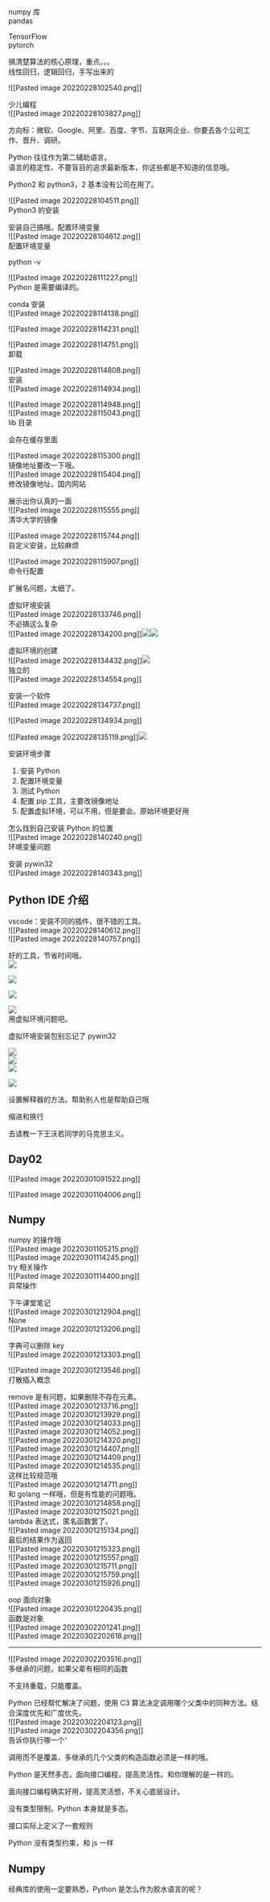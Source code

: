 numpy 库  
pandas

TensorFlow  
pytorch

搞清楚算法的核心原理，重点。。。  
线性回归，逻辑回归，手写出来的

![[Pasted image 20220228102540.png]]

少儿编程  
![[Pasted image 20220228103827.png]]

方向标：微软、Google、阿里、百度、字节、互联网企业、你要去各个公司工作、晋升、调研。

Python 往往作为第二辅助语言。  
语言的稳定性、不要盲目的追求最新版本，你这些都是不知道的信息哦。

Python2 和 python3，2 基本没有公司在用了。

![[Pasted image 20220228104511.png]]  
Python3 的安装

安装自己搞哦。配置环境变量  
![[Pasted image 20220228104612.png]]  
配置环境变量

python -v

![[Pasted image 20220228111227.png]]  
Python 是需要编译的。

conda 安装  
![[Pasted image 20220228114138.png]]

![[Pasted image 20220228114231.png]]

![[Pasted image 20220228114751.png]]  
卸载

![[Pasted image 20220228114808.png]]  
安装  
![[Pasted image 20220228114934.png]]

![[Pasted image 20220228114948.png]]  
![[Pasted image 20220228115043.png]]  
lib 目录

会存在缓存里面

![[Pasted image 20220228115300.png]]  
镜像地址要改一下哦。  
![[Pasted image 20220228115404.png]]  
修改镜像地址，国内网站

展示出你认真的一面  
![[Pasted image 20220228115555.png]]  
清华大学的镜像

![[Pasted image 20220228115744.png]]  
自定义安装，比较麻烦

![[Pasted image 20220228115907.png]]  
命令行配置

扩展名问题，太细了。

虚拟环境安装  
![[Pasted image 20220228133746.png]]  
不必搞这么复杂  
![[Pasted image 20220228134200.png]]![](https://static.dingtalk.com/media/lQLPDhsxOqSBm1jNAfLNA6WwoqM-fikUvbcCIVSCJEDBAA_933_498.png_720x720q90g.jpg?bizType=im)![](https://static.dingtalk.com/media/lQLPDhsxOr9UERnNAsnNBKSwWzCXNS6wD9ECIVSub0C9AA_1188_713.png_720x720q90g.jpg?bizType=im)

虚拟环境的创建  
![[Pasted image 20220228134432.png]]![](https://static.dingtalk.com/media/lALPJv8gSULmLabNAofNBRA_1296_647.png_720x720q90g.jpg?bizType=im)  
独立的  
![[Pasted image 20220228134554.png]]

安装一个软件  
![[Pasted image 20220228134737.png]]

![[Pasted image 20220228134934.png]]

![[Pasted image 20220228135119.png]]![](https://static.dingtalk.com/media/lQLPDhsxPDubIxrNAnTNBL-wcwAsm7dtuu8CIVcdIECtAA_1215_628.png_720x720q90g.jpg?bizType=im)

安装环境步骤

1. 安装 Python
2. 配置环境变量
3. 测试 Python
4. 配置 pip 工具，主要改镜像地址
5. 配置虚拟环境，可以不用，但是要会。原始环境更好用

怎么找到自己安装 Python 的位置  
![[Pasted image 20220228140240.png]]  
环境变量问题

安装 pywin32  
![[Pasted image 20220228140343.png]]

## Python IDE 介绍

vscode：安装不同的插件，很不错的工具。  
![[Pasted image 20220228140612.png]]  
![[Pasted image 20220228140757.png]]

好的工具，节省时间哦。  
![](https://static.dingtalk.com/media/lQLPDhsxPokYkg7NAwDNBVawuihHMSEPwqECIVrjgsC_AA_1366_768.png_720x720q90g.jpg?bizType=im)

![](https://static.dingtalk.com/media/lQLPDhsxPuas3obNAnjNBPOwtSYsdbgXvUICIVt8xoCtAA_1267_632.png_720x720q90g.jpg?bizType=im)

![](https://static.dingtalk.com/media/lALPJw1WQ9ZFvg5SzQJX_599_82.png_720x720q90g.jpg?bizType=im)

![](https://static.dingtalk.com/media/lALPJw1WQ9ZDjZTNAoPNBVQ_1364_643.png_720x720q90g.jpg?bizType=im)  
用虚拟环境问题吧。

虚拟环境安装包别忘记了 pywin32

![](https://static.dingtalk.com/media/lALPJxf-v8SqjjjNAnDNBFc_1111_624.png_720x720q90g.jpg?bizType=im)  
![](https://static.dingtalk.com/media/lALPJxf-v8SqjjjNAnDNBFc_1111_624.png_720x720q90g.jpg?bizType=im)  
![](https://static.dingtalk.com/media/lALPJwY7RozDmB_NAm_NBTQ_1332_623.png_720x720q90g.jpg?bizType=im)

![](https://static.dingtalk.com/media/lQLPDhsxQiiLUFnNAwDNBVawjL6K2sLa9GMCIWDSLwAEAA_1366_768.png_720x720q90g.jpg?bizType=im)

设置解释器的方法。帮助别人也是帮助自己哦

缩进和换行

去请教一下王沃若同学的马克思主义。

## Day02

![[Pasted image 20220301091522.png]]

![[Pasted image 20220301104006.png]]

## Numpy

numpy 的操作哦  
![[Pasted image 20220301105215.png]]  
![[Pasted image 20220301114245.png]]  
try 相关操作  
![[Pasted image 20220301114400.png]]  
异常操作

下午课堂笔记  
![[Pasted image 20220301212904.png]]  
None  
![[Pasted image 20220301213206.png]]

字典可以删除 key  
![[Pasted image 20220301213303.png]]

![[Pasted image 20220301213546.png]]  
打散插入概念

remove 是有问题，如果删除不存在元素。  
![[Pasted image 20220301213716.png]]  
![[Pasted image 20220301213929.png]]  
![[Pasted image 20220301214033.png]]  
![[Pasted image 20220301214052.png]]  
![[Pasted image 20220301214320.png]]  
![[Pasted image 20220301214407.png]]  
![[Pasted image 20220301214409.png]]  
![[Pasted image 20220301214535.png]]  
这样比较规范哦  
![[Pasted image 20220301214711.png]]  
和 golang 一样哦，但是有性能的问题哦。  
![[Pasted image 20220301214858.png]]  
![[Pasted image 20220301215021.png]]  
lambda 表达式，匿名函数罢了。  
![[Pasted image 20220301215134.png]]  
最后的结果作为返回  
![[Pasted image 20220301215323.png]]  
![[Pasted image 20220301215557.png]]  
![[Pasted image 20220301215711.png]]  
![[Pasted image 20220301215759.png]]  
![[Pasted image 20220301215926.png]]

oop 面向对象  
![[Pasted image 20220301220435.png]]  
函数是对象  
![[Pasted image 20220302201241.png]]  
![[Pasted image 20220302202618.png]]

---

![[Pasted image 20220302203516.png]]  
多继承的问题，如果父辈有相同的函数

不支持重载，只能覆盖。

Python 已经帮忙解决了问题，使用 C3 算法决定调用哪个父类中的同种方法。结合深度优先和广度优先。  
![[Pasted image 20220302204123.png]]  
![[Pasted image 20220302204356.png]]  
告诉你执行哪一个‘

调用而不是覆盖，多继承的几个父类的构造函数必须是一样的哦。

Python 是天然多态，面向接口编程，提高灵活性。和你理解的是一样的。

面向接口编程确实好用，提高灵活想，不关心底层设计。

没有类型限制，Python 本身就是多态。

接口实际上定义了一套规则

Python 没有类型约束，和 js 一样

## Numpy

经典库的使用一定要熟悉，Python 是怎么作为胶水语言的呢？
